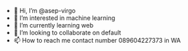 - 👋 Hi, I’m @asep-virgo
- 👀 I’m interested in machine learning
- 🌱 I’m currently learning web
- 💞️ I’m looking to collaborate on default
- 📫 How to reach me contact number 089604227373 in WA

<!---
asep-virgo/asep-virgo is a ✨ special ✨ repository because its `README.md` (this file) appears on your GitHub profile.
You can click the Preview link to take a look at your changes.
--->
